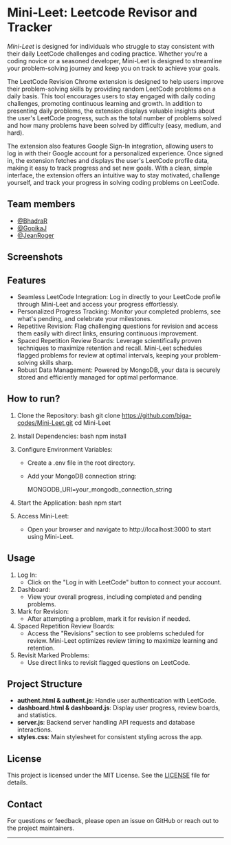 # Mini-Leet: Leetcode Revisor and Tracker

*Mini-Leet* is designed for individuals who struggle to stay consistent with their daily LeetCode challenges and coding practice. Whether you're a coding novice or a seasoned developer, Mini-Leet is designed to streamline your problem-solving journey and keep you on track to achieve your goals.

The LeetCode Revision Chrome extension is designed to help users improve their problem-solving skills by providing random LeetCode problems on a daily basis. This tool encourages users to stay engaged with daily coding challenges, promoting continuous learning and growth. In addition to presenting daily problems, the extension displays valuable insights about the user's LeetCode progress, such as the total number of problems solved and how many problems have been solved by difficulty (easy, medium, and hard). 

The extension also features Google Sign-In integration, allowing users to log in with their Google account for a personalized experience. Once signed in, the extension fetches and displays the user's LeetCode profile data, making it easy to track progress and set new goals. With a clean, simple interface, the extension offers an intuitive way to stay motivated, challenge yourself, and track your progress in solving coding problems on LeetCode.


## Team members

- [@BhadraR](https://www.github.com/Bhadra2005)
- [@GopikaJ](https://github.com/biga-codes)
- [@JeanRoger](https://github.com/Jean2004-aka)


## Screenshots


## Features

- Seamless LeetCode Integration: Log in directly to your LeetCode profile through Mini-Leet and access your progress effortlessly.  
- Personalized Progress Tracking: Monitor your completed problems, see what's pending, and celebrate your milestones.  
- Repetitive Revision: Flag challenging questions for revision and access them easily with direct links, ensuring continuous improvement.  
- Spaced Repetition Review Boards: Leverage scientifically proven techniques to maximize retention and recall. Mini-Leet schedules flagged problems for review at optimal intervals, keeping your problem-solving skills sharp.  
- Robust Data Management: Powered by MongoDB, your data is securely stored and efficiently managed for optimal performance.  

## How to run?

1. Clone the Repository:
   bash
   git clone https://github.com/biga-codes/Mini-Leet.git
   cd Mini-Leet
   
2. Install Dependencies:
   bash
   npm install
   
3. Configure Environment Variables:
   - Create a .env file in the root directory.
   - Add your MongoDB connection string:
     
     MONGODB_URI=your_mongodb_connection_string
     
4. Start the Application:
   bash
   npm start
   
5. Access Mini-Leet:
   - Open your browser and navigate to http://localhost:3000 to start using Mini-Leet.

## Usage

1. Log In:
   - Click on the "Log in with LeetCode" button to connect your account.  
2. Dashboard:
   - View your overall progress, including completed and pending problems.  
3. Mark for Revision:
   - After attempting a problem, mark it for revision if needed.  
4. Spaced Repetition Review Boards:
   - Access the "Revisions" section to see problems scheduled for review. Mini-Leet optimizes review timing to maximize learning and retention.  
5. Revisit Marked Problems:
   - Use direct links to revisit flagged questions on LeetCode.  

## Project Structure

- **authent.html & authent.js**: Handle user authentication with LeetCode.  
- **dashboard.html & dashboard.js**: Display user progress, review boards, and statistics.  
- **server.js**: Backend server handling API requests and database interactions.  
- **styles.css**: Main stylesheet for consistent styling across the app.  


## License

This project is licensed under the MIT License. See the [LICENSE](LICENSE) file for details.

## Contact

For questions or feedback, please open an issue on GitHub or reach out to the project maintainers.

---
